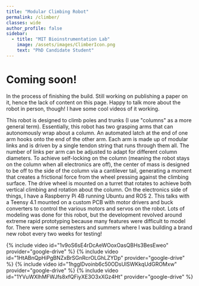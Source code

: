 ```yaml
---
title: "Modular Climbing Robot"
permalink: /climber/
classes: wide
author_profile: false
sidebar:
  - title: "MIT Bioinstrumentation Lab"
    image: /assets/images/ClimberIcon.png
    text: "PhD Candidate Student"
---
```

# Coming soon!

In the process of finishing the build. Still working on publishing a paper on it, hence the lack of content on this page. Happy to talk more about the robot in person, though! I have some cool videos of it working. 

This robot is designed to climb poles and trunks (I use "columns" as a more general term). Essentially, this robot has two grasping arms that can autonomously wrap about a column. An automated latch at the end of one arm hooks onto the end of the other arm. Each arm is made up of modular links and is driven by a single tendon string that runs through them all. The number of links per arm can be adjusted to adapt for different column diameters. To achieve self-locking on the column (meaning the robot stays on the column when all electronics are off), the center of mass is designed to be off to the side of the column via a cantilever tail, generating a moment that creates a frictional force from the wheel pressing against the climbing surface. The drive wheel is mounted on a turret that rotates to achieve both vertical climbing and rotation about the column. On the electronics side of things, I have a Raspberry Pi 4B running Ubuntu and ROS 2. This talks with a Teensy 4.1 mounted on a custom PCB with motor drivers and buck converters to control the various motors and servos on the robot. Lots of modeling was done for this robot, but the development revolved around extreme rapid prototyping because many features were difficult to model for. There were some semesters and summers where I was building a brand new robot every two weeks for testing!

{% include video id="1v9oS6sE4rDcAeWOoxOasQBHs3BesEweo" provider="google-drive" %}
{% include video id="1HtABnQpHiPgBNZxBrSGnRcrOLGhLZYDp" provider="google-drive" %}
{% include video id="1hgglDvoinb6c50ODsUlSWKkqUdGROMxw" provider="google-drive" %}
{% include video id="1YVuWXlhMFWJfs8xfQFiyXE3O3xXGz4Ht" provider="google-drive" %}